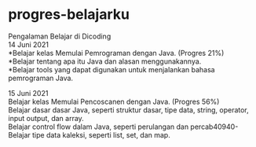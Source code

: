 # progres-belajarku

Pengalaman Belajar di Dicoding<br>
14 Juni 2021<br>
*Belajar kelas Memulai Pemrograman dengan Java. (Progres 21%)<br>
*Belajar tentang apa itu Java dan alasan menggunakannya.<br>
*Belajar tools yang dapat digunakan untuk menjalankan bahasa pemrograman Java.<br>

15 Juni 2021<br>
Belajar kelas Memulai Pencoscanen dengan Java. (Progres 56%)<br>
Belajar dasar dasar Java, seperti struktur dasar, tipe data, string, operator, input output, dan array.<br>
Belajar control flow dalam Java, seperti perulangan dan percab40940-<br>
Belajar tipe data kaleksi, seperti list, set, dan map.<br>
